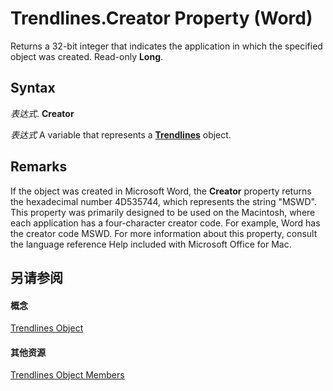
# Trendlines.Creator Property (Word)

Returns a 32-bit integer that indicates the application in which the specified object was created. Read-only  **Long**.


## Syntax

 _表达式_. **Creator**

 _表达式_ A variable that represents a **[Trendlines](06c20a75-4afc-03f5-1eec-eee1559d3f52.md)** object.


## Remarks

If the object was created in Microsoft Word, the  **Creator** property returns the hexadecimal number 4D535744, which represents the string "MSWD". This property was primarily designed to be used on the Macintosh, where each application has a four-character creator code. For example, Word has the creator code MSWD. For more information about this property, consult the language reference Help included with Microsoft Office for Mac.


## 另请参阅


#### 概念


[Trendlines Object](06c20a75-4afc-03f5-1eec-eee1559d3f52.md)
#### 其他资源


[Trendlines Object Members](http://msdn.microsoft.com/library/5b5fdf85-77d7-87e2-df42-a013fb677998%28Office.15%29.aspx)
